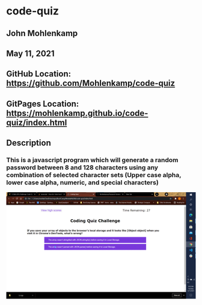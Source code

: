 # code-quiz

## John Mohlenkamp
## May 11, 2021


## GitHub Location: https://github.com/Mohlenkamp/code-quiz

## GitPages Location: https://mohlenkamp.github.io/code-quiz/index.html


## Description
### This is a javascript program which will generate a random password between 8 and 128 characters using any combination of selected character sets (Upper case alpha, lower case alpha, numeric, and special characters)


![Screenshot](Code-Quiz-Screen.gif)
